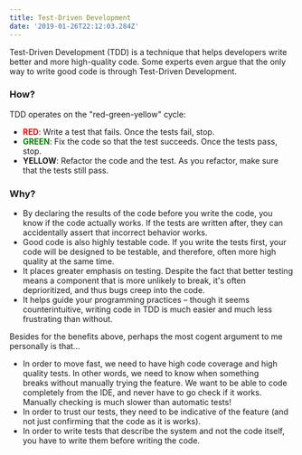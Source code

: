 ```yaml
---
title: Test-Driven Development
date: '2019-01-26T22:12:03.284Z'
---
```


Test-Driven Development (TDD) is a technique that helps developers write better and more high-quality code. Some experts even argue that the only way to write good code is through Test-Driven Development.


### How?
TDD operates on the "red-green-yellow" cycle:

* <span style="color: red">**RED**</span>: Write a test that fails. Once the tests fail, stop.
* <span style="color: green">**GREEN**</span>: Fix the code so that the test succeeds. Once the tests pass, stop.
* **YELLOW**: Refactor the code and the test. As you refactor, make sure that the tests still pass.


### Why?
- By declaring the results of the code before you write the code, you know if the code actually works. If the tests are written after, they can accidentally assert that incorrect behavior works.
- Good code is also highly testable code. If you write the tests first, your code will be designed to be testable, and therefore, often more high quality at the same time.
- It places greater emphasis on testing. Despite the fact that better testing means a component that is more unlikely to break, it's often deprioritized, and thus bugs creep into the code.
- It helps guide your programming practices – though it seems counterintuitive, writing code in TDD is much easier and much less frustrating than without.


Besides for the benefits above, perhaps the most cogent argument to me personally is that...

* In order to move fast, we need to have high code coverage and high quality tests. In other words, we need to know when something breaks without manually trying the feature. We want to be able to code completely from the IDE, and never have to go check if it works. Manually checking is much slower than automatic tests!
* In order to trust our tests, they need to be indicative of the feature (and not just confirming that the code as it is works).
* In order to write tests that describe the system and not the code itself, you have to write them before writing the code.